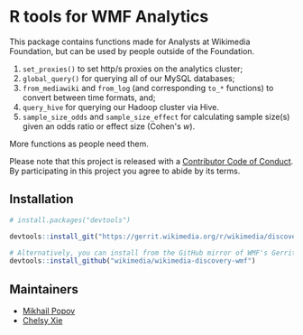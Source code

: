 # R tools for WMF Analytics

This package contains functions made for Analysts at Wikimedia Foundation, but can be used by people outside of the Foundation.

1. `set_proxies()` to set http/s proxies on the analytics cluster;
2. `global_query()` for querying all of our MySQL databases;
3. `from_mediawiki` and `from_log` (and corresponding `to_*` functions) to convert between time formats, and;
4. `query_hive` for querying our Hadoop cluster via Hive.
5. `sample_size_odds` and `sample_size_effect` for calculating sample size(s) given an odds ratio or effect size (Cohen's *w*).

More functions as people need them.

Please note that this project is released with a [Contributor Code of Conduct](CONDUCT.md). By participating in this project you agree to abide by its terms.

## Installation

```R
# install.packages("devtools")

devtools::install_git("https://gerrit.wikimedia.org/r/wikimedia/discovery/wmf")

# Alternatively, you can install from the GitHub mirror of WMF's Gerrit repos:
devtools::install_github("wikimedia/wikimedia-discovery-wmf")
```

## Maintainers

- [Mikhail Popov](https://meta.wikimedia.org/wiki/User:MPopov_(WMF))
- [Chelsy Xie](https://meta.wikimedia.org/wiki/User:CXie_(WMF))
